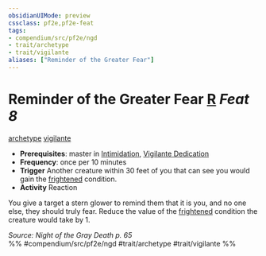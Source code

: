 ```yaml
---
obsidianUIMode: preview
cssclass: pf2e,pf2e-feat
tags:
- compendium/src/pf2e/ngd
- trait/archetype
- trait/vigilante
aliases: ["Reminder of the Greater Fear"]
---
```

# Reminder of the Greater Fear  [R](../../rules/core-rulebook/chapter-9-playing-the-game.md#Actions "Reaction") *Feat 8*  
[archetype](../../rules/traits/archetype.md)  [vigilante](../../rules/traits/vigilante-apg.md)  

- **Prerequisites**: master in [Intimidation](../skills.md#Intimidation), [Vigilante Dedication](vigilante-dedication-apg.md)
- **Frequency**: once per 10 minutes
- **Trigger** Another creature within 30 feet of you that can see you would gain the [frightened](../../rules/conditions.md#Frightened) condition.
- **Activity** Reaction

You give a target a stern glower to remind them that it is you, and no one else, they should truly fear. Reduce the value of the [frightened](../../rules/conditions.md#Frightened) condition the creature would take by 1.

*Source: Night of the Gray Death p. 65*  
%% #compendium/src/pf2e/ngd #trait/archetype #trait/vigilante %%